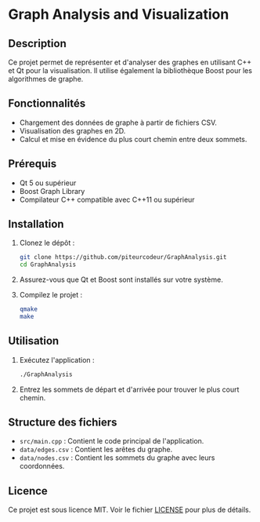 # Graph Analysis and Visualization

## Description
Ce projet permet de représenter et d'analyser des graphes en utilisant C++ et Qt pour la visualisation. Il utilise également la bibliothèque Boost pour les algorithmes de graphe.

## Fonctionnalités
- Chargement des données de graphe à partir de fichiers CSV.
- Visualisation des graphes en 2D.
- Calcul et mise en évidence du plus court chemin entre deux sommets.

## Prérequis
- Qt 5 ou supérieur
- Boost Graph Library
- Compilateur C++ compatible avec C++11 ou supérieur

## Installation
1. Clonez le dépôt :
   ```sh
   git clone https://github.com/piteurcodeur/GraphAnalysis.git
   cd GraphAnalysis
   ```

2. Assurez-vous que Qt et Boost sont installés sur votre système.

3. Compilez le projet :
   ```sh
   qmake
   make
   ```

## Utilisation
1. Exécutez l'application :
   ```sh
   ./GraphAnalysis
   ```

2. Entrez les sommets de départ et d'arrivée pour trouver le plus court chemin.

## Structure des fichiers
- `src/main.cpp` : Contient le code principal de l'application.
- `data/edges.csv` : Contient les arêtes du graphe.
- `data/nodes.csv` : Contient les sommets du graphe avec leurs coordonnées.

## Licence
Ce projet est sous licence MIT. Voir le fichier [LICENSE](LICENSE) pour plus de détails.

